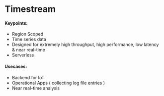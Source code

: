 # Timestream

#### Keypoints:
- Region Scoped
- Time series data
- Designed for extremely high throughput, high performance, low latency & near real-time
- Serverless

#### Usecases:
- Backend for IoT
- Operational Apps ( collecting log file entries )
- Near real-time analysis

